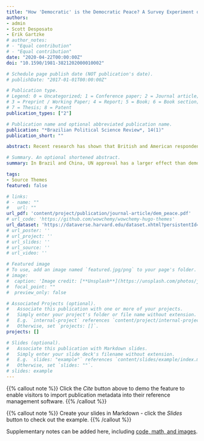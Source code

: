 ```yaml
---
title: "How 'Democratic' is the Democratic Peace? A Survey Experiment of Foreign Policy Preferences in Brazil and China"
authors:
- admin
- Scott Desposato
- Erik Gartzke
# author_notes:
# - "Equal contribution"
# - "Equal contribution"
date: "2020-04-22T00:00:00Z"
doi: "10.1590/1981-3821202000010002"

# Schedule page publish date (NOT publication's date).
# publishDate: "2017-01-01T00:00:00Z"

# Publication type.
# Legend: 0 = Uncategorized; 1 = Conference paper; 2 = Journal article;
# 3 = Preprint / Working Paper; 4 = Report; 5 = Book; 6 = Book section;
# 7 = Thesis; 8 = Patent
publication_types: ["2"]

# Publication name and optional abbreviated publication name.
publication: "*Brazilian Political Science Review*, 14(1)"
publication_short: ""

abstract: Recent research has shown that British and American respondents are less willing to advocate the use of force against fellow democracies than against non-democracies (Tomz and Weeks, 2013). These findings may contribute to understandings of the 'democratic bias'—unwillingness to attack democracies. A critical next step is assessing whether publics beyond the US and the UK have similar attitudes. To address the scope of popular preferences for peace with democracies, we conduct survey experiments using online panels in two emerging powers, one a democracy (Brazil) and one a non-democracy (China). Our survey randomly varies the hypothetical target's regime type and authorization by the United Nations for military action. We find that Brazilian respondents are significantly less likely to support the use of force against a democracy than a non-democracy. However, after controlling for UN approval, Chinese respondents do not appear to distinguish between democracies and non-democracies when considering whether force is justified. In addition, for both countries, UN approval has a larger effect than democracy on public support for the use of force.

# Summary. An optional shortened abstract.
summary: In Brazil and China, UN approval has a larger effect than democracy on public support for the use of force.

tags:
- Source Themes
featured: false

# links:
# - name: ""
#   url: ""
url_pdf: 'content/project/publication/journal-article/dem_peace.pdf'
# url_code: 'https://github.com/wowchemy/wowchemy-hugo-themes'
url_dataset: 'https://dataverse.harvard.edu/dataset.xhtml?persistentId=doi:10.7910/DVN/PNDP4V'
# url_poster: ''
# url_project: ''
# url_slides: ''
# url_source: ''
# url_video: ''

# Featured image
# To use, add an image named `featured.jpg/png` to your page's folder. 
# image:
#  caption: 'Image credit: [**Unsplash**](https://unsplash.com/photos/jdD8gXaTZsc)'
#  focal_point: ""
#  preview_only: false

# Associated Projects (optional).
#   Associate this publication with one or more of your projects.
#   Simply enter your project's folder or file name without extension.
#   E.g. `internal-project` references `content/project/internal-project/index.md`.
#   Otherwise, set `projects: []`.
projects: []

# Slides (optional).
#   Associate this publication with Markdown slides.
#   Simply enter your slide deck's filename without extension.
#   E.g. `slides: "example"` references `content/slides/example/index.md`.
#   Otherwise, set `slides: ""`.
# slides: example
---
```


{{% callout note %}}
Click the *Cite* button above to demo the feature to enable visitors to import publication metadata into their reference management software.
{{% /callout %}}

{{% callout note %}}
Create your slides in Markdown - click the *Slides* button to check out the example.
{{% /callout %}}

Supplementary notes can be added here, including [code, math, and images](https://wowchemy.com/docs/writing-markdown-latex/).

